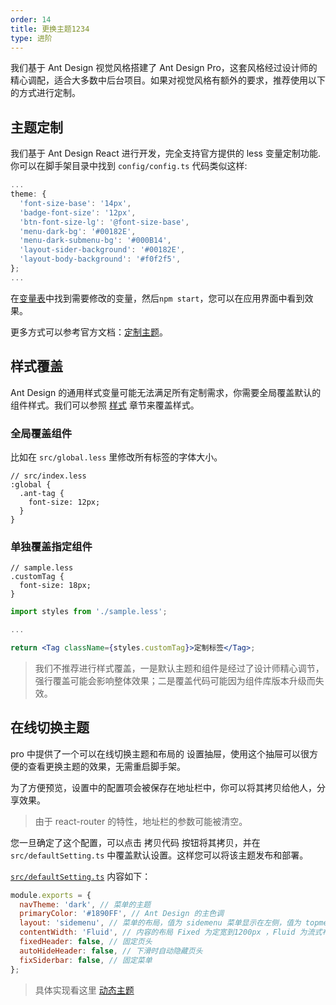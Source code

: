 ```yaml
---
order: 14
title: 更换主题1234
type: 进阶
---
```


我们基于 Ant Design 视觉风格搭建了 Ant Design Pro，这套风格经过设计师的精心调配，适合大多数中后台项目。如果对视觉风格有额外的要求，推荐使用以下的方式进行定制。

## 主题定制

我们基于 Ant Design React 进行开发，完全支持官方提供的 less 变量定制功能. 你可以在脚手架目录中找到 `config/config.ts` 代码类似这样:

```js
...
theme: {
  'font-size-base': '14px',
  'badge-font-size': '12px',
  'btn-font-size-lg': '@font-size-base',
  'menu-dark-bg': '#00182E',
  'menu-dark-submenu-bg': '#000B14',
  'layout-sider-background': '#00182E',
  'layout-body-background': '#f0f2f5',
};
...
```

在[变量表](https://github.com/ant-design/ant-design/blob/master/components/style/themes/default.less)中找到需要修改的变量，然后`npm start`，您可以在应用界面中看到效果。

更多方式可以参考官方文档：[定制主题](https://ant.design/docs/react/customize-theme-cn)。

## 样式覆盖

Ant Design 的通用样式变量可能无法满足所有定制需求，你需要全局覆盖默认的组件样式。我们可以参照 [样式](/docs/style) 章节来覆盖样式。

### 全局覆盖组件

比如在 `src/global.less` 里修改所有标签的字体大小。

```less
// src/index.less
:global {
  .ant-tag {
    font-size: 12px;
  }
}
```

### 单独覆盖指定组件

```less
// sample.less
.customTag {
  font-size: 18px;
}
```

```jsx
import styles from './sample.less';

...

return <Tag className={styles.customTag}>定制标签</Tag>;
```

> 我们不推荐进行样式覆盖，一是默认主题和组件是经过了设计师精心调节，强行覆盖可能会影响整体效果；二是覆盖代码可能因为组件库版本升级而失效。

## 在线切换主题

pro 中提供了一个可以在线切换主题和布局的 设置抽屉，使用这个抽屉可以很方便的查看更换主题的效果，无需重启脚手架。

为了方便预览，设置中的配置项会被保存在地址栏中，你可以将其拷贝给他人，分享效果。

> 由于 react-router 的特性，地址栏的参数可能被清空。

您一旦确定了这个配置，可以点击 拷贝代码 按钮将其拷贝，并在 `src/defaultSetting.ts` 中覆盖默认设置。这样您可以将该主题发布和部署。

[`src/defaultSetting.ts`](https://github.com/ant-design/ant-design-pro/blob/master/src/defaultSettings.ts) 内容如下：

```js
module.exports = {
  navTheme: 'dark', // 菜单的主题
  primaryColor: '#1890FF', // Ant Design 的主色调
  layout: 'sidemenu', // 菜单的布局，值为 sidemenu 菜单显示在左侧，值为 topmenu 菜单显示在顶部
  contentWidth: 'Fluid', // 内容的布局 Fixed 为定宽到1200px ，Fluid 为流式布局。
  fixedHeader: false, // 固定页头
  autoHideHeader: false, // 下滑时自动隐藏页头
  fixSiderbar: false, // 固定菜单
};
```

> 具体实现看这里 [动态主题](/docs/dynamic-theme-cn/)

